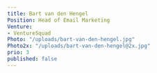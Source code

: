 ```yaml
---
title: Bart van den Hengel
Position: Head of Email Marketing
Venture:
- VentureSquad
Photo: "/uploads/bart-van-den-hengel.jpg"
Photo2x: "/uploads/bart-van-den-hengel@2x.jpg"
prio: 3
published: false
---
```

